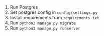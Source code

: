 1. Run Postgres
2. Set postgres config in `config/settings.py`
3. Install requirements from `requirements.txt`
4. Run `python3 manage.py migrate`
5. Run `python3 manage.py runserver`
